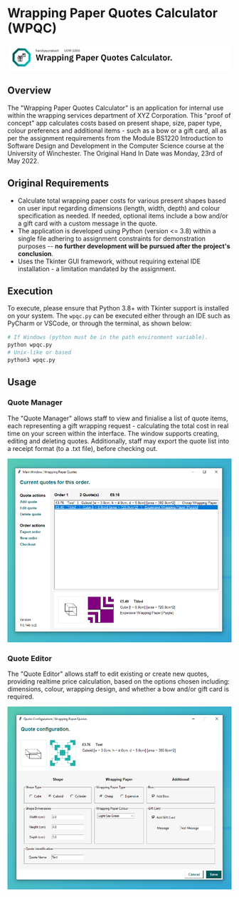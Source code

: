 # Wrapping Paper Quotes Calculator (WPQC)

![Banner (Decorative)](./doc/banner.png)

## Overview

The "Wrapping Paper Quotes Calculator" is an application for internal use within the
wrapping services department of XYZ Corporation. This "proof of concept" app calculates
costs based on present shape, size, paper type, colour preferencs and additional items -
such as a bow or a gift card, all as per the assignment requirements from the Module
BS1220 Introduction to Software Design and Development in the Computer Science course at
the University of Winchester. The Original Hand In Date was Monday, 23rd of May 2022.

## Original Requirements

* Calculate total wrapping paper costs for various present shapes based on user input
regarding dimensions (length, width, depth) and colour specification as needed. If needed,
optional items include a bow and/or a gift card with a custom message in the quote.
* The application is developed using Python (version <= 3.8) within a single file adhering
to assignment constraints for demonstration purposes -- **no further development will be
pursued after the project's conclusion**.
* Uses the Tkinter GUI framework, without requiring extenal IDE installation - a
limitation mandated by the assignment.

## Execution

To execute, please ensure that Python 3.8+ with Tkinter support is installed on your
system. The `wpqc.py` can be executed either through an IDE such as PyCharm or VSCode, or
through the terminal, as shown below:

```sh
# If Windows (python must be in the path environment variable).
python wpqc.py
# Unix-like or based
python3 wpqc.py
```

## Usage

### Quote Manager

The "Quote Manager" allows staff to view and finialise a list of quote items, each
representing a gift wrapping request - calculating the total cost in real time on your
screen within the interface. The window supports creating, editing and deleting quotes.
Additionally, staff may export the quote list into a receipt format (to a .txt file),
before checking out.

![Quote Manager Window Screenshot](./doc/quote-manager.PNG)

### Quote Editor

The "Quote Editor" allows staff to edit existing or create new quotes, providing realtime
price calculation, based on the options chosen including: dimensions, colour, wrapping
design, and whether a bow and/or gift card is required.

![Quote Editor Window Screenshot](./doc/quote-editor.PNG)